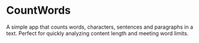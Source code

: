 # CountWords
A simple app that counts words, characters, sentences and paragraphs in a text. Perfect for quickly analyzing content length and meeting word limits.
